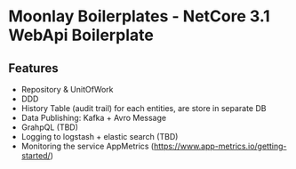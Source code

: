 # Moonlay Boilerplates - NetCore 3.1 WebApi Boilerplate

## Features
- Repository & UnitOfWork
- DDD
- History Table (audit trail) for each entities, are store in separate DB
- Data Publishing: Kafka + Avro Message
- GrahpQL (TBD)
- Logging to logstash + elastic search (TBD)
- Monitoring the service AppMetrics (https://www.app-metrics.io/getting-started/)